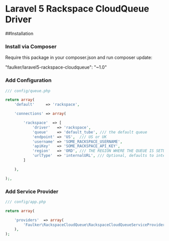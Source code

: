 # Laravel 5 Rackspace CloudQueue Driver

##Installation

### Install via Composer
Require this package in your composer.json and run composer update:

"faulker/laravel5-rackspace-cloudqueue": "~1.0"

### Add Configuration

```PHP
/// config/queue.php

return array(
    'default'     => 'rackspace',

    'connections' => array(

        'rackspace'  => [
            'driver'   => 'rackspace',
            'queue'    => 'default_tube', /// the default queue
            'endpoint' => 'US',  /// US or UK
            'username' => 'SOME_RACKSPACE_USERNAME',
            'apiKey'   => 'SOME_RACKSPACE_API_KEY',
            'region'   => 'ORD', /// THE REGION WHERE THE QUEUE IS SETUP
            'urlType'  => 'internalURL', /// Optional, defaults to internalURL
        ]

    ),

);,

```

### Add Service Provider

```PHP
/// config/app.php

return array(

    'providers'  => array(
        'Faulker\RackspaceCloudQueue\RackspaceCloudQueueServiceProvider'
    ),
);

```
